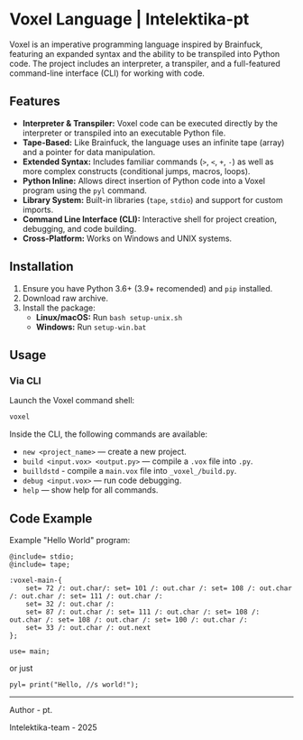 # Voxel Language | Intelektika-pt

Voxel is an imperative programming language inspired by Brainfuck, featuring an expanded syntax and the ability to be transpiled into Python code. The project includes an interpreter, a transpiler, and a full-featured command-line interface (CLI) for working with code.

## Features

*   **Interpreter & Transpiler:** Voxel code can be executed directly by the interpreter or transpiled into an executable Python file.
*   **Tape-Based:** Like Brainfuck, the language uses an infinite tape (array) and a pointer for data manipulation.
*   **Extended Syntax:** Includes familiar commands (`>`, `<`, `+`, `-`) as well as more complex constructs (conditional jumps, macros, loops).
*   **Python Inline:** Allows direct insertion of Python code into a Voxel program using the `pyl` command.
*   **Library System:** Built-in libraries (`tape`, `stdio`) and support for custom imports.
*   **Command Line Interface (CLI):** Interactive shell for project creation, debugging, and code building.
*   **Cross-Platform:** Works on Windows and UNIX systems.

## Installation

1.  Ensure you have Python 3.6+ (3.9+ recomended) and `pip` installed.
2.  Download raw archive.
3.  Install the package:
    *   **Linux/macOS:** Run `bash setup-unix.sh`
    *   **Windows:** Run `setup-win.bat`

## Usage

### Via CLI
Launch the Voxel command shell:
```bash
voxel
```
Inside the CLI, the following commands are available:
*   `new <project_name>` — create a new project.
*   `build <input.vox> <output.py>` — compile a `.vox` file into `.py`.
*   `builldstd` - compile a `main.vox` file into `_voxel_/build.py`.
*   `debug <input.vox>` — run code debugging.
*   `help` — show help for all commands.



## Code Example

Example "Hello World" program:
```voxel
@include= stdio;
@include= tape;

:voxel-main-{
    set= 72 /: out.char/: set= 101 /: out.char /: set= 108 /: out.char /: out.char /: set= 111 /: out.char /:
    set= 32 /: out.char /:
    set= 87 /: out.char /: set= 111 /: out.char /: set= 108 /: out.char /: set= 108 /: out.char /: set= 100 /: out.char /:
    set= 33 /: out.char /: out.next
};

use= main;
```

or just
```voxel
pyl= print("Hello, //s world!");
```


---

Author - pt. 

Intelektika-team - 2025
